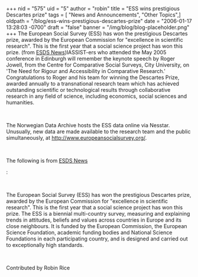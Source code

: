 +++
nid = "575"
uid = "5"
author = "robin"
title = "ESS wins prestigious Descartes prize"
tags = [ "News and Announcements", "Other Topics",]
oldpath = "/blog/ess-wins-prestigious-descartes-prize"
date = "2006-01-17 13:28:03 -0700"
draft = "false"
banner = "/img/blog/blog-placeholder.png"
+++
The European Social Survey (ESS) has won the prestigious Descartes
prize, awarded by the European Commission for "excellence in scientific
research". This is the first year that a social science project has won
this prize. (from [ESDS
News](http://www.esds.ac.uk/news/newsdetail.asp?ID=1488))IASSIST-ers who
attended the May 2005 conference in Edinburgh will remember the keynote
speech by Roger Jowell, from the Centre for Comparative Social Surveys,
City University, on 'The Need for Rigour and Accessibility in
Comparative Research.' Congratulations to Roger and his team for
winning the Descartes Prize, awarded annually to a transnational
research team which has achieved outstanding scientific or technological
results through collaborative research in any field of science,
including economics, social sciences and humanities.

 

The Norwegian Data Archive hosts the ESS data online via Nesstar.
Unusually, new data are made available to the research team and the
public simultaneously, at <http://www.europeansocialsurvey.org/>.

 

The following is from [ESDS
News](http://www.esds.ac.uk/news/newsdetail.asp?ID=1488)

:

 

The European Social Survey (ESS) has won the prestigious Descartes
prize, awarded by the European Commission for "excellence in scientific
research". This is the first year that a social science project has won
this prize. The ESS is a biennial multi-country survey, measuring and
explaining trends in attitudes, beliefs and values across countries in
Europe and its close neighbours. It is funded by the European
Commission, the European Science Foundation, academic funding bodies and
National Science Foundations in each participating country, and is
designed and carried out to exceptionally high standards.

 

Contributed by Robin Rice
